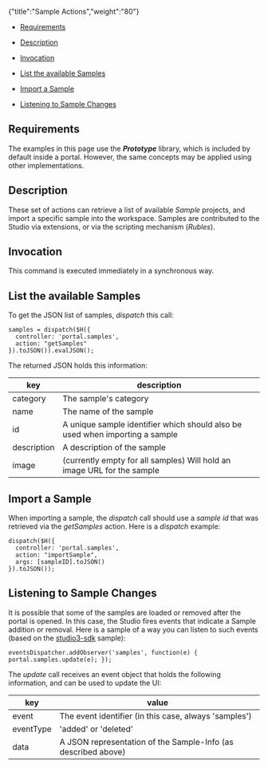{"title":"Sample Actions","weight":"80"}

* [Requirements](#requirements)

* [Description](#description)

* [Invocation](#invocation)

* [List the available Samples](#list-the-available-samples)

* [Import a Sample](#import-a-sample)

* [Listening to Sample Changes](#listening-to-sample-changes)

## Requirements

The examples in this page use the _**Prototype**_ library, which is included by default inside a portal. However, the same concepts may be applied using other implementations.

## Description

These set of actions can retrieve a list of available _Sample_ projects, and import a specific sample into the workspace.
Samples are contributed to the Studio via extensions, or via the scripting mechanism (_Rubles_).

## Invocation

This command is executed immediately in a synchronous way.

## List the available Samples

To get the JSON list of samples, _dispatch_ this call:

```
samples = dispatch($H({
  controller: 'portal.samples',
  action: "getSamples"
}).toJSON()).evalJSON();
```

The returned JSON holds this information:

| key | description |
| --- | --- |
| category | The sample's category |
| name | The name of the sample |
| id | A unique sample identifier which should also be used when importing a sample |
| description | A description of the sample |
| image | (currently empty for all samples) Will hold an image URL for the sample |

## Import a Sample

When importing a sample, the _dispatch_ call should use a _sample id_ that was retrieved via the _getSamples_ action.
Here is a _dispatch_ example:

```
dispatch($H({
  controller: 'portal.samples',
  action: "importSample",
  args: [sampleID].toJSON()
}).toJSON());
```

## Listening to Sample Changes

It is possible that some of the samples are loaded or removed after the portal is opened. In this case, the Studio fires events that indicate a Sample addition or removal.
Here is a sample of a way you can listen to such events (based on the [studio3-sdk](https://github.com/aptana/studio3-sdk) sample):

```
eventsDispatcher.addObserver('samples', function(e) { portal.samples.update(e); });
```

The _update_ call receives an event object that holds the following information, and can be used to update the UI:

| key | value |
| --- | --- |
| event | The event identifier (in this case, always 'samples') |
| eventType | 'added' or 'deleted' |
| data | A JSON representation of the Sample-Info (as described above) |
